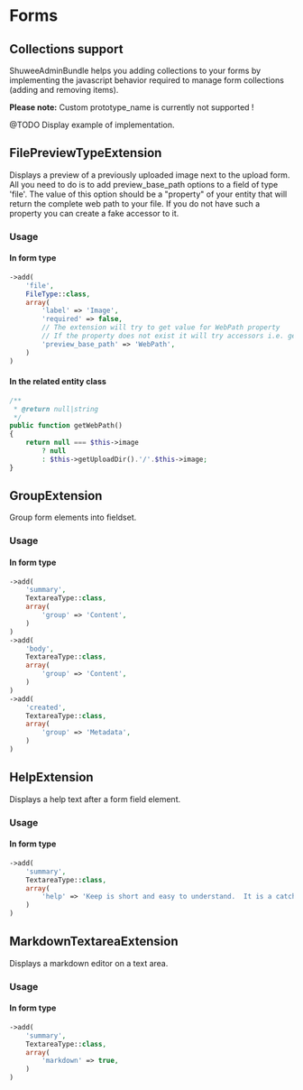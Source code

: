 # Forms

##  Collections support

ShuweeAdminBundle helps you adding collections to your forms by implementing the javascript behavior required to manage form collections (adding and removing items).


**Please note:** Custom prototype_name is currently not supported !

@TODO Display example of implementation.


## FilePreviewTypeExtension

Displays a preview of a previously uploaded image next to the upload form.
All you need to do is to add preview_base_path options to a field of type 'file'.  The value of this option should be
a "property" of your entity that will return the complete web path to your file. If you do not have such a property you
can create a fake accessor to it.

### Usage

#### In form type 

``` php
->add(
    'file',
    FileType::class,
    array(
        'label' => 'Image',
        'required' => false,
        // The extension will try to get value for WebPath property
        // If the property does not exist it will try accessors i.e. getYourPropertyName()
        'preview_base_path' => 'WebPath',
    )
)
```

#### In the related entity class

``` php
/**
 * @return null|string
 */
public function getWebPath()
{
    return null === $this->image
        ? null
        : $this->getUploadDir().'/'.$this->image;
}
```     

## GroupExtension

Group form elements into fieldset.

### Usage 

#### In form type

``` php
->add(
    'summary',
    TextareaType::class,
    array(
        'group' => 'Content',
    )
)
->add(
    'body',
    TextareaType::class,
    array(
        'group' => 'Content',
    )
)
->add(
    'created',
    TextareaType::class,
    array(
        'group' => 'Metadata',
    )
)
```

## HelpExtension

Displays a help text after a form field element.

### Usage

#### In form type 

``` php
->add(
    'summary',
    TextareaType::class,
    array(
        'help' => 'Keep is short and easy to understand.  It is a catchy introduction to your main content.',
    )
)
```

## MarkdownTextareaExtension

Displays a markdown editor on a text area.

### Usage

#### In form type 

``` php
->add(
    'summary',
    TextareaType::class,
    array(
        'markdown' => true,
    )
)
```
